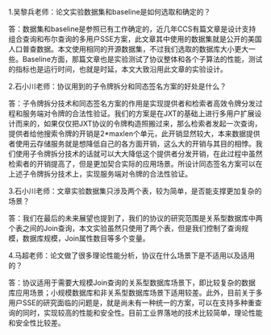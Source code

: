 1.吴黎兵老师：论文实验数据集和baseline是如何选取和确定的？

答：数据集和baseline是参照已有工作确定的，近几年CCS有篇文章是设计支持组合查询和布尔查询的多用户SSE方案，此文章其中使用的数据集就是公开的美国人口普查数据。本文使用相同的开源数据集，不过我们选取的数据库大小更大一些。Baseline方面，那篇文章也是实验测试了协议整体和各个子算法的性能，测试的指标也是运行时间，也就是时延，本文大致沿用此文章的实验设计。



2.石小川老师：协议用到的子令牌拆分和同态签名方案的好处是什么？

答：子令牌拆分技术和同态签名方案的作用是实现提供者和检索者高效令牌分发过程和服务端对令牌的合法性验证。我们的方案是在JXT的基础上进行多用户扩展设计而来的，如果仅仅把JXT协议的令牌构造照搬过来，那么检索者发起一次查询，提供者给他搜索令牌的开销是2*maxlen个单元，此开销显然较大，本来数据提供者使用云存储服务就是想降低自己的各方面开销，这么大的开销与其目的相悖。我们使用子令牌拆分技术的话就可以大大降低这个提供者分发开销，在此过程中虽然检索者的开销提高了，但是更加契合实际的应用场景。所设计同态签名方案可以在上述子令牌拆分技术上，实现服务端对令牌的合法性验证。



3.石小川老师：文章实验数据集只涉及两个表，较为简单，是否能支撑更加复杂的场景？

答：我们在最后的未来展望也提到了，我们的协议的研究范围是关系型数据库中两个表之间的Join查询，本文实验虽然只使用了两个表，但是我们控制了查询规模，数据库规模，Join属性数目等多个变量。



4.马超老师：论文做了很多理论性能分析，协议在什么场景下是不适用以及适用的？

答：协议适用于需要大规模Join查询的关系型数据库场景下，即比较复杂的数据库应用场景；小规模数据库和非关系型数据库场景下适用较差。此外，目前关于多用户SSE的研究面临的问题是，就是尚未有一种统一的方案，可以在支持多种重查询的同时，实现较高的性能和安全性。目前工业界落地的技术比较简单，理论性能和安全性比较差。


